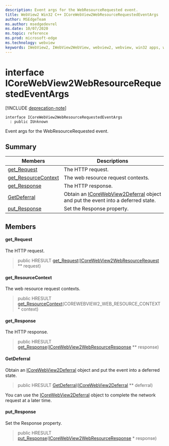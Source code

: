 ```yaml
---
description: Event args for the WebResourceRequested event.
title: WebView2 Win32 C++ ICoreWebView2WebResourceRequestedEventArgs
author: MSEdgeTeam
ms.author: msedgedevrel
ms.date: 10/07/2020
ms.topic: reference
ms.prod: microsoft-edge
ms.technology: webview
keywords: IWebView2, IWebView2WebView, webview2, webview, win32 apps, win32, edge, ICoreWebView2, ICoreWebView2Controller, browser control, edge html
---
```


# interface ICoreWebView2WebResourceRequestedEventArgs 

[!INCLUDE [deprecation-note](../includes/deprecation-note.md)]

```
interface ICoreWebView2WebResourceRequestedEventArgs
  : public IUnknown
```

Event args for the WebResourceRequested event.

## Summary

 Members                        | Descriptions
--------------------------------|---------------------------------------------
[get_Request](#get_request) | The HTTP request.
[get_ResourceContext](#get_resourcecontext) | The web resource request contexts.
[get_Response](#get_response) | The HTTP response.
[GetDeferral](#getdeferral) | Obtain an [ICoreWebView2Deferral](icorewebview2deferral.md) object and put the event into a deferred state.
[put_Response](#put_response) | Set the Response property.

## Members

#### get_Request 

The HTTP request.

> public HRESULT [get_Request](#get_request)([ICoreWebView2WebResourceRequest](icorewebview2webresourcerequest.md) ** request)

#### get_ResourceContext 

The web resource request contexts.

> public HRESULT [get_ResourceContext](#get_resourcecontext)(COREWEBVIEW2_WEB_RESOURCE_CONTEXT * context)

#### get_Response 

The HTTP response.

> public HRESULT [get_Response](#get_response)([ICoreWebView2WebResourceResponse](icorewebview2webresourceresponse.md) ** response)

#### GetDeferral 

Obtain an [ICoreWebView2Deferral](icorewebview2deferral.md) object and put the event into a deferred state.

> public HRESULT [GetDeferral](#getdeferral)([ICoreWebView2Deferral](icorewebview2deferral.md) ** deferral)

You can use the [ICoreWebView2Deferral](icorewebview2deferral.md) object to complete the network request at a later time.

#### put_Response 

Set the Response property.

> public HRESULT [put_Response](#put_response)([ICoreWebView2WebResourceResponse](icorewebview2webresourceresponse.md) * response)

